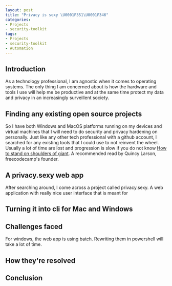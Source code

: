 ```yaml
---
layout: post
title: "Privacy is sexy \U0001F351\U0001F346"
categories:
- Projects
- security-toolkit
tags:
- Projects
- security-toolkit
- Automation
---
```

## Introduction

As a technology professional, I am agnostic when it comes to operating systems. The only thing I am concerned about is how the hardware and tools I use will help me be productive and at the same time protect my data and privacy in an increasingly surveillent society.

## Finding any existing open source projects

So I have both Windows and MacOS platforms running on my devices and virtual machines that I will need to do security and privacy hardening on personally. Just like any other tech professional with a github account, I searched for any existing tools that I could use to not reinvent the wheel. Usually a lot of time are lost and progression is slow if you do not know [How to stand on shoulders of giant](https://www.freecodecamp.org/news/how-to-stand-on-shoulders-16e8cfbc127b/). A recommended read by Quincy Larson, freecodecamp's founder.

## A privacy.sexy web app

After searching around, I come across a project called privacy.sexy. A web application with really nice user interface that is meant for

## Turning it into cli for Mac and Windows

## Challenges faced

For windows, the web app is using batch. Rewriting them in powershell will take a lot of time.

## How they're resolved

## Conclusion
